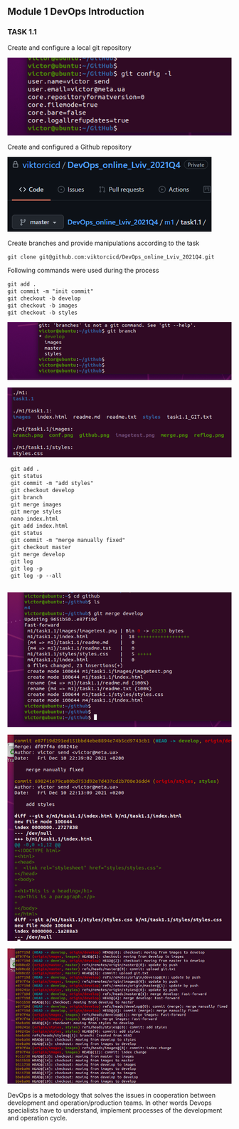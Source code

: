 ## Module 1 DevOps Introduction

### TASK 1.1


Create and configure a local git repository

![conf](./images/conf.png "config")

Create and configured a Github repository

![github](./images/github.png "github")


Create branches and provide manipulations according to the task

```
git clone git@github.com:viktorcicd/DevOps_online_Lviv_2021Q4.git

```
Following commands were used during the process
```
git add .
git commit -m "init commit"
git checkout -b develop
git checkout -b images
git checkout -b styles
```
 ![branch](./images/branch.png "branch")
 
 ![folders](./images/folders.png "folders")
 
```
 git add .
 git status
 git commit -m "add styles"
 git checkout develop
 git branch
 git merge images
 git merge styles
 nano index.html
 git add index.html
 git status
 git commit -m "merge manually fixed"
 git checkout master
 git merge develop
 git log
 git log -p
 git log -p --all
 
 ```
![merge](./images/merge.png "merge")

![reflog](./images/reflog.png "reflog")

![reflog](./images/branches.png "reflog")
 
 DevOps is a metodology that solves the issues in cooperation between development and operation/production teams. In other words Devops specialists have to understand, implement  processes of the development and operation cycle.
 
